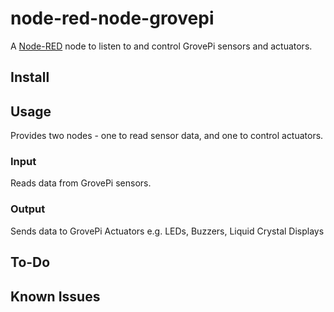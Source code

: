 node-red-node-grovepi
=====================
A <a href="http://nodered.org" target="_new">Node-RED</a> node to listen to and control GrovePi sensors and actuators.

Install
-------


Usage
-----

Provides two nodes -  one to read sensor data, and one to control actuators.


### Input

Reads data from GrovePi sensors.

### Output

Sends data to GrovePi Actuators e.g. LEDs, Buzzers, Liquid Crystal Displays

To-Do
-----


Known Issues
------------
